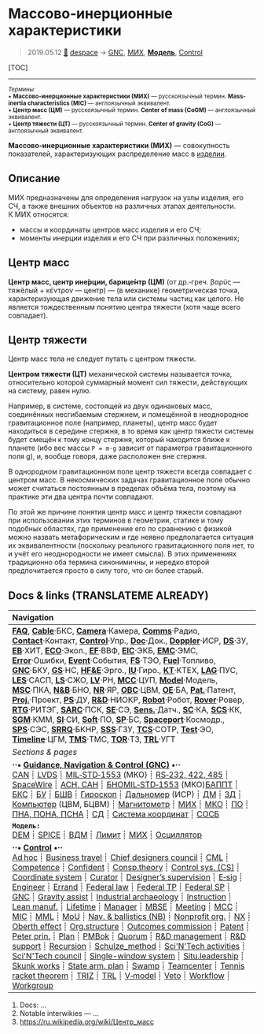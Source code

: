 # Массово‑инерционные характеристики
> 2019.05.12 [🚀](../index/index.md) [despace](index.md) → [GNC](gnc.md), [МИХ](.md), **[Модель](model.md)**, [Control](control.md)

[TOC]

---

<small>*Термины:*<br> • **Массово‑инерционные характеристики (МИХ)** — русскоязычный термин. **Mass-inertia characteristics (MIC)** — англоязычный эквивалент.<br> • **Центр масс (ЦМ)** — русскоязычный термин. **Center of mass (CoGM)** — англоязычный эквивалент.<br> • **Центр тяжести (ЦТ)** — русскоязычный термин. **Center of gravity (CoG)** — англоязычный эквивалент.</small>

**Массово‑инерционные характеристики (МИХ)** — совокупность показателей, характеризующих распределение масс в [изделии](unit.md).



## Описание
МИХ предназначены для определения нагрузок на узлы изделия, его СЧ, а также внешних объектов на различных этапах деятельности.  
К МИХ относятся:

   - массы и координаты центров масс изделия и его СЧ;
   - моменты инерции изделия и его СЧ при различных положениях;



## Центр масс
**Центр масс, центр ине́рции, барице́нтр (ЦМ)** (от др.‑греч. βαρύς — тяжёлый + κέντρον — центр) — (в механике) геометрическая точка, характеризующая движение тела или системы частиц как целого. Не является тождественным понятию центра тяжести (хотя чаще всего совпадает).



## Центр тяжести
Центр масс тела не следует путать с центром тяжести.

**Центром тяжести (ЦТ)** механической системы называется точка, относительно которой суммарный момент сил тяжести, действующих на систему, равен нулю.

Например, в системе, состоящей из двух одинаковых масс, соединённых несгибаемым стержнем, и помещённой в неоднородное гравитационное поле (например, планеты), центр масс будет находиться в середине стержня, в то время как центр тяжести системы будет смещён к тому концу стержня, который находится ближе к планете (ибо вес массы `P = m·g` зависит от параметра гравитационного поля g), и, вообще говоря, даже расположен вне стержня.

В однородном гравитационном поле центр тяжести всегда совпадает с центром масс. В некосмических задачах гравитационное поле обычно может считаться постоянным в пределах объёма тела, поэтому на практике эти два центра почти совпадают.

По этой же причине понятия центр масс и центр тяжести совпадают при использовании этих терминов в геометрии, статике и тому подобных областях, где применение его по сравнению с физикой можно назвать метафорическим и где неявно предполагается ситуация их эквивалентности (поскольку реального гравитационного поля нет, то и учёт его неоднородности не имеет смысла). В этих применениях традиционно оба термина синонимичны, и нередко второй предпочитается просто в силу того, что он более старый.



<p style="page-break-after:always"> </p>

## Docs & links (TRANSLATEME ALREADY)
|Navigation|
|:--|
|**[FAQ](faq.md)**, **[Cable](cable.md)**·БКС, **[Camera](cam.md)**·Камера, **[Comms](comms.md)**·Радио, **[Contact](contact.md)**·Контакт, **[Control](control.md)**·Упр., **[Doc](doc.md)**·Док., **[Doppler](doppler.md)**·ИСР, **[DS](ds.md)**·ЗУ, **[EB](eb.md)**·ХИТ, **[ECO](ecology.md)**·Экол., **[EF](ef.md)**·ВВФ, **[ElC](elc.md)**·ЭКБ, **[EMC](emc.md)**·ЭМС, **[Error](error.md)**·Ошибки, **[Event](event.md)**·События, **[FS](fs.md)**·ТЭО, **[Fuel](fuel.md)**·Топливо, **[GNC](gnc.md)**·БКУ, **[GS](scs.md)**·НС, **[HF&E](hfe.md)**·Эрго., **[IU](iu.md)**·Гиро., **[KT](kt.md)**·КТЕХ, **[LAG](lag.md)**·ПУC, **[LES](les.md)**·САСП, **[LS](ls.md)**·СЖО, **[LV](lv.md)**·РН, **[MCC](mcc.md)**·ЦУП, **[Model](model.md)**·Модель, **[MSC](sc.md)**·ПКА, **[N&B](nnb.md)**·БНО, **[NR](nr.md)**·ЯР, **[OBC](obc.md)**·ЦВМ, **[OE](oe.md)**·БА, **[Pat.](патент.md)**·Патент, **[Proj.](project.md)**·Проект, **[PS](ps.md)**·ДУ, **[R&D](rnd.md)**·НИОКР, **[Robot](robotics.md)**·Робот, **[Rover](rover.md)**·Ровер, **[RTG](rtg.md)**·РИТЭГ, **[SARC](sarc.md)**·ПСК, **[SE](se.md)**·СЭ, **[Sens.](sensor.md)**·Датч., **[SC](sc.md)**·КА, **[SCS](scs.md)**·КК, **[SGM](sgm.md)**·КММ, **[SI](si.md)**·СИ, **[Soft](soft.md)**·ПО, **[SP](sp.md)**·БС, **[Spaceport](spaceport.md)**·Космодр., **[SPS](sps.md)**·СЭС, **[SRRQ](srrq.md)**·БКНР, **[SSS](sss.md)**·ГЗУ, **[TCS](tcs.md)**·СОТР, **[Test](test.md)**·ЭО, **[Timeline](timeline.md)**·ЦГМ, **[TMS](tms.md)**·ТМС, **[TOR](tor.md)**·ТЗ, **[TRL](trl.md)**·УГТ|
|*Sections & pages*|
|**··• [Guidance, Navigation & Control (GNC)](gnc.md) •··**<br> [CAN](can.md) ┊ [LVDS](lvds.md) ┊ [MIL‑STD‑1553](mil_std_1553.md) (МКО) ┊ [RS‑232, 422, 485](rs_xxx.md) ┊ [SpaceWire](spacewire.md) ┊ [АСН, САН](ans.md) ┊ [БНО](nnb.md)[MIL‑STD‑1553](mil_std_1553.md) (МКО)[БАППТ](acup.md) ┊ [БКС](cable.md) ┊ [БУ](sp.md) ┊ [БШВ](time.md) ┊ [Гироскоп](iu.md) ┊ [Дальномер](doppler.md) (ИСР) ┊ [ДМ](iu.md) ┊ [ЗД](sensor.md) ┊ [Компьютер](obc.md) (ЦВМ, БЦВМ) ┊ [Магнитометр](sensor.md) ┊ [МИХ](mic.md) ┊ [МКО](mil_std_1553.md) ┊ [ПО](soft.md) ┊ [ПНА, ПОНА, ПСНА](aiad.md) ┊ [СД](sensor.md) ┊ [Система координат](coord_sys.md) ┊ [СОСБ](spos.md)|
|**`Модель:`**<br> [DEM](digital_elev_model.md) ┊ [SPICE](spice.md) ┊ [ВДМ](vd_model.md) ┊ [Лимит](limit.md) ┊ [МИХ](mic.md) ┊ [Осциллятор](oscillator.md)|
|**··• [Control](Control.md) •··**<br> [Ad hoc](ad_hoc.md) ┊ [Business travel](business_travel.md) ┊ [Chief designers council](cocd.md) ┊ [CML](cml.md) ┊ [Competence](competence.md) ┊ [Confident](confident.md) ┊ [Consp.theory](consp_theory.md) ┊ [Control sys. (CS)](cs.md) ┊ [Coordinate system](coord_sys.md) ┊ [Curator](curator.md) ┊ [Designer’s supervision](des_spv.md) ┊ [E‑sig](esig.md) ┊ [Engineer](se.md) ┊ [Errand](errand.md) ┊ [Federal law](fed_law.md) ┊ [Federal TP](fed_tp.md) ┊ [Federal SP](fed_sp.md) ┊ [GNC](gnc.md) ┊ [Gravity assist](gravass.md) ┊ [Industrial archaeology](ind_arch.md) ┊ [Instruction](instruction.md) ┊ [Lean manuf.](lean_man.md) ┊ [Lifetime](lifetime.md) ┊ [Manager](manager.md) ┊ [MBSE](mbse.md) ┊ [Meeting](meeting.md) ┊ [MCC](mcc.md) ┊ [MIC](mic.md) ┊ [MML](mml.md) ┊ [MoU](mou.md) ┊ [Nav. & ballistics (NB)](nnb.md) ┊ [Nonprofit org.](nonprof_org.md) ┊ [NX](nx.md) ┊ [Oberth effect](oberth_eff.md) ┊ [Org.structure](orgstruct.md) ┊ [Outcomes commission](outccom.md) ┊ [Patent](patent_res.md) ┊ [Peter prin.](peter_principle.md) ┊ [Plan](plan.md) ┊ [PMBok](pmbok.md) ┊ [Quorum](quorum.md) ┊ [R&D management](mgmt.md) ┊ [R&D support](rnd_support.md) ┊ [Recursion](recurs.md) ┊ [Schulze_method](schulze_method.md) ┊ [Sci'N'Tech activities](st_act.md) ┊ [Sci'N'Tech council](satc.md) ┊ [Single-window system](sw_sys.md) ┊ [Situ.leadership](situ_leadership.md) ┊ [Skunk works](skunk_works.md) ┊ [State arm. plan](plan_sa.md) ┊ [Swamp](swamp.md) ┊ [Teamcenter](teamcenter.md) ┊ [Tennis racket theorem](tr_theorem.md) ┊ [TRIZ](triz.md) ┊ [TRL](trl.md) ┊ [V‑model](v_model.md) ┊ [Veto](veto.md) ┊ [Workflow](workflow.md) ┊ [Workgroup](wg.md)|

   1. Docs: …
   1. Notable interwikies — …
   1. <https://ru.wikipedia.org/wiki/Центр_масс>
